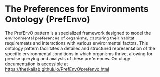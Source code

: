 # The Preferences for Environments Ontology (PrefEnvo)

The PrefEnvO pattern is a specialized framework designed to model the environmental preferences of organisms, capturing their habitat requirements and interactions with various environmental factors. This ontology pattern facilitates a detailed and structured representation of the specific environmental conditions in which organisms thrive, allowing for precise querying and analysis of these preferences. 
Ontology documentation is accessible at https://theskailab.github.io/PrefEnvO/prefenvo.html
